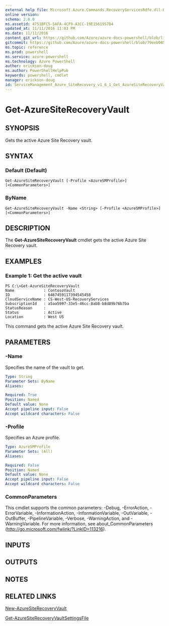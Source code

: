 ```yaml
---
external help file: Microsoft.Azure.Commands.RecoveryServicesRdfe.dll-Help.xml
online version: 
schema: 2.0.0
ms.assetid: 4751BFC5-5AFA-4CF9-A3CC-19E1561957D4
updated_at: 11/11/2016 11:03 PM
ms.date: 11/11/2016
content_git_url: https://github.com/Azure/azure-docs-powershell/blob/live/azureps-cmdlets-docs/ServiceManagement/Azure.SiteRecovery/v1.6.1/Get-AzureSiteRecoveryVault.md
gitcommit: https://github.com/Azure/azure-docs-powershell/blob/79eeb985ea480979357fb4695832a0c3d29a48bf/azureps-cmdlets-docs/ServiceManagement/Azure.SiteRecovery/v1.6.1/Get-AzureSiteRecoveryVault.md
ms.topic: reference
ms.prod: powershell
ms.service: azure-powershell
ms.technology: Azure PowerShell
author: erickson-doug
ms.author: PowerShellHelpPub
keywords: powershell, cmdlet
manager: erickson-doug
id: ServiceManagement_Azure_SiteRecovery_v1_6_1_Get_AzureSiteRecoveryVault_md
---
```


# Get-AzureSiteRecoveryVault

## SYNOPSIS
Gets the active Azure Site Recovery vault.

## SYNTAX

### Default (Default)
```
Get-AzureSiteRecoveryVault [-Profile <AzureSMProfile>] [<CommonParameters>]
```

### ByName
```
Get-AzureSiteRecoveryVault -Name <String> [-Profile <AzureSMProfile>] [<CommonParameters>]
```

## DESCRIPTION
The **Get-AzureSiteRecoveryVault** cmdlet gets the active Azure Site Recovery vault.

## EXAMPLES

### Example 1: Get the active vault
```
PS C:\>Get-AzureSiteRecoveryVault
Name             : ContosoVault
ID               : 6467459117394545458
CloudServiceName : CS-West-US-RecoveryServices
SubscriptionId   : a5aa5997-33e5-46cc-8ab8-b8d89b76b7ba
StatusReason     : 
Status           : Active
Location         : West US
```

This command gets the active Azure Site Recovery vault.

## PARAMETERS

### -Name
Specifies the name of the vault to get.

```yaml
Type: String
Parameter Sets: ByName
Aliases: 

Required: True
Position: Named
Default value: None
Accept pipeline input: False
Accept wildcard characters: False
```

### -Profile
Specifies an Azure profile.

```yaml
Type: AzureSMProfile
Parameter Sets: (All)
Aliases: 

Required: False
Position: Named
Default value: None
Accept pipeline input: False
Accept wildcard characters: False
```

### CommonParameters
This cmdlet supports the common parameters: -Debug, -ErrorAction, -ErrorVariable, -InformationAction, -InformationVariable, -OutVariable, -OutBuffer, -PipelineVariable, -Verbose, -WarningAction, and -WarningVariable. For more information, see about_CommonParameters (http://go.microsoft.com/fwlink/?LinkID=113216).

## INPUTS

## OUTPUTS

## NOTES

## RELATED LINKS

[New-AzureSiteRecoveryVault](xref:ServiceManagement/Azure.SiteRecovery/v1.6.1/New-AzureSiteRecoveryVault.md)

[Get-AzureSiteRecoveryVaultSettingsFile](xref:ServiceManagement/Azure.SiteRecovery/v1.6.1/Get-AzureSiteRecoveryVaultSettingsFile.md)


